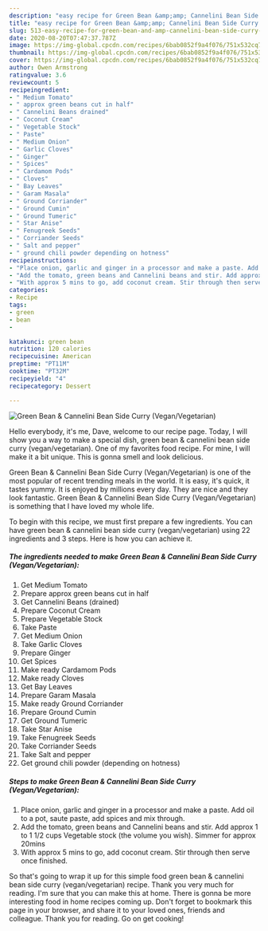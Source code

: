 ```yaml
---
description: "easy recipe for Green Bean &amp;amp; Cannelini Bean Side Curry (Vegan/Vegetarian) | how to prepare Green Bean &amp;amp; Cannelini Bean Side Curry (Vegan/Vegetarian)"
title: "easy recipe for Green Bean &amp;amp; Cannelini Bean Side Curry (Vegan/Vegetarian) | how to prepare Green Bean &amp;amp; Cannelini Bean Side Curry (Vegan/Vegetarian)"
slug: 513-easy-recipe-for-green-bean-and-amp-cannelini-bean-side-curry-vegan-vegetarian-how-to-prepare-green-bean-and-amp-cannelini-bean-side-curry-vegan-vegetarian
date: 2020-08-20T07:47:37.787Z
image: https://img-global.cpcdn.com/recipes/6bab0852f9a4f076/751x532cq70/green-bean-cannelini-bean-side-curry-veganvegetarian-recipe-main-photo.jpg
thumbnail: https://img-global.cpcdn.com/recipes/6bab0852f9a4f076/751x532cq70/green-bean-cannelini-bean-side-curry-veganvegetarian-recipe-main-photo.jpg
cover: https://img-global.cpcdn.com/recipes/6bab0852f9a4f076/751x532cq70/green-bean-cannelini-bean-side-curry-veganvegetarian-recipe-main-photo.jpg
author: Owen Armstrong
ratingvalue: 3.6
reviewcount: 5
recipeingredient:
- " Medium Tomato"
- " approx green beans cut in half"
- " Cannelini Beans drained"
- " Coconut Cream"
- " Vegetable Stock"
- " Paste"
- " Medium Onion"
- " Garlic Cloves"
- " Ginger"
- " Spices"
- " Cardamom Pods"
- " Cloves"
- " Bay Leaves"
- " Garam Masala"
- " Ground Corriander"
- " Ground Cumin"
- " Ground Tumeric"
- " Star Anise"
- " Fenugreek Seeds"
- " Corriander Seeds"
- " Salt and pepper"
- " ground chili powder depending on hotness"
recipeinstructions:
- "Place onion, garlic and ginger in a processor and make a paste. Add oil to a pot, saute paste, add spices and mix through."
- "Add the tomato, green beans and Cannelini beans and stir. Add approx 1 to 1 1/2 cups Vegetable stock (the volume you wish). Simmer for approx 20mins"
- "With approx 5 mins to go, add coconut cream. Stir through then serve once finished."
categories:
- Recipe
tags:
- green
- bean
- 

katakunci: green bean  
nutrition: 120 calories
recipecuisine: American
preptime: "PT11M"
cooktime: "PT32M"
recipeyield: "4"
recipecategory: Dessert

---
```



![Green Bean &amp; Cannelini Bean Side Curry (Vegan/Vegetarian)](https://img-global.cpcdn.com/recipes/6bab0852f9a4f076/751x532cq70/green-bean-cannelini-bean-side-curry-veganvegetarian-recipe-main-photo.jpg)

Hello everybody, it's me, Dave, welcome to our recipe page. Today, I will show you a way to make a special dish, green bean &amp; cannelini bean side curry (vegan/vegetarian). One of my favorites food recipe. For mine, I will make it a bit unique. This is gonna smell and look delicious.

Green Bean &amp; Cannelini Bean Side Curry (Vegan/Vegetarian) is one of the most popular of recent trending meals in the world. It is easy, it's quick, it tastes yummy. It is enjoyed by millions every day. They are nice and they look fantastic. Green Bean &amp; Cannelini Bean Side Curry (Vegan/Vegetarian) is something that I have loved my whole life.




To begin with this recipe, we must first prepare a few ingredients. You can have green bean &amp; cannelini bean side curry (vegan/vegetarian) using 22 ingredients and 3 steps. Here is how you can achieve it.

<!--inarticleads1-->

##### The ingredients needed to make Green Bean &amp; Cannelini Bean Side Curry (Vegan/Vegetarian):

1. Get  Medium Tomato
1. Prepare  approx green beans cut in half
1. Get  Cannelini Beans (drained)
1. Prepare  Coconut Cream
1. Prepare  Vegetable Stock
1. Take  Paste
1. Get  Medium Onion
1. Take  Garlic Cloves
1. Prepare  Ginger
1. Get  Spices
1. Make ready  Cardamom Pods
1. Make ready  Cloves
1. Get  Bay Leaves
1. Prepare  Garam Masala
1. Make ready  Ground Corriander
1. Prepare  Ground Cumin
1. Get  Ground Tumeric
1. Take  Star Anise
1. Take  Fenugreek Seeds
1. Take  Corriander Seeds
1. Take  Salt and pepper
1. Get  ground chili powder (depending on hotness)




<!--inarticleads2-->

##### Steps to make Green Bean &amp; Cannelini Bean Side Curry (Vegan/Vegetarian):

1. Place onion, garlic and ginger in a processor and make a paste. Add oil to a pot, saute paste, add spices and mix through.
1. Add the tomato, green beans and Cannelini beans and stir. Add approx 1 to 1 1/2 cups Vegetable stock (the volume you wish). Simmer for approx 20mins
1. With approx 5 mins to go, add coconut cream. Stir through then serve once finished.




So that's going to wrap it up for this simple food green bean &amp; cannelini bean side curry (vegan/vegetarian) recipe. Thank you very much for reading. I'm sure that you can make this at home. There is gonna be more interesting food in home recipes coming up. Don't forget to bookmark this page in your browser, and share it to your loved ones, friends and colleague. Thank you for reading. Go on get cooking!

